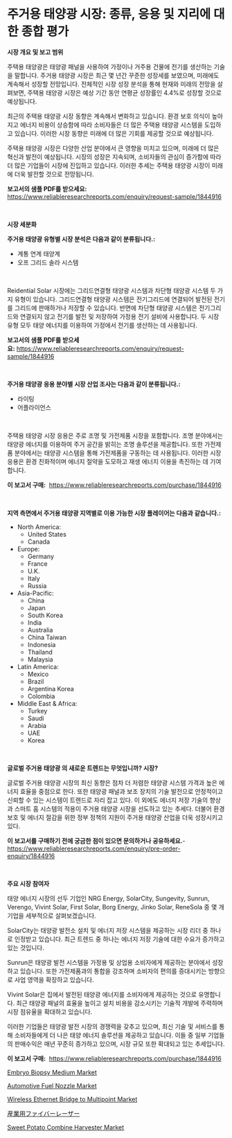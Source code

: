 <p><h1>주거용 태양광 시장: 종류, 응용 및 지리에 대한 종합 평가</h1></p><p><strong>시장 개요 및 보고 범위</strong></p>
<p><p>주택용 태양광은 태양광 패널을 사용하여 가정이나 거주용 건물에 전기를 생산하는 기술을 말합니다. 주거용 태양광 시장은 최근 몇 년간 꾸준한 성장세를 보였으며, 미래에도 계속해서 성장할 전망입니다. 전체적인 시장 성장 분석을 통해 현재와 미래의 전망을 살펴보면, 주택용 태양광 시장은 예상 기간 동안 연평균 성장률인 4.4%로 성장할 것으로 예상됩니다.</p><p>최근의 주택용 태양광 시장 동향은 계속해서 변화하고 있습니다. 환경 보호 의식이 높아지고 에너지 비용이 상승함에 따라 소비자들은 더 많은 주택용 태양광 시스템을 도입하고 있습니다. 이러한 시장 동향은 미래에 더 많은 기회를 제공할 것으로 예상됩니다.</p><p>주택용 태양광 시장은 다양한 산업 분야에서 큰 영향을 미치고 있으며, 미래에 더 많은 혁신과 발전이 예상됩니다. 시장의 성장은 지속되며, 소비자들의 관심이 증가함에 따라 더 많은 기업들이 시장에 진입하고 있습니다. 이러한 추세는 주택용 태양광 시장이 미래에 더욱 발전할 것으로 전망됩니다.</p></p>
<p><strong>보고서의 샘플 PDF를 받으세요:</strong> <a href="https://www.reliableresearchreports.com/enquiry/request-sample/1844916">https://www.reliableresearchreports.com/enquiry/request-sample/1844916</a></p>
<p>&nbsp;</p>
<p><strong>시장 세분화</strong></p>
<p><strong>주거용 태양광 유형별 시장 분석은 다음과 같이 분류됩니다.:</strong></p>
<p><ul><li>계통 연계 태양계</li><li>오프 그리드 솔라 시스템</li></ul></p>
<p>&nbsp;</p>
<p><p>Reidential Solar 시장에는 그리드연결형 태양광 시스템과 차단형 태양광 시스템 두 가지 유형이 있습니다. 그리드연결형 태양광 시스템은 전기그리드에 연결되어 발전된 전기를 그리드에 판매하거나 저장할 수 있습니다. 반면에 차단형 태양광 시스템은 전기그리드와 연결되지 않고 전기를 발전 및 저장하여 가정용 전기 설비에 사용합니다. 두 시장 유형 모두 태양 에너지를 이용하여 가정에서 전기를 생산하는 데 사용됩니다.</p></p>
<p><strong>보고서의 샘플 PDF를 받으세요:</strong>&nbsp;<a href="https://www.reliableresearchreports.com/enquiry/request-sample/1844916">https://www.reliableresearchreports.com/enquiry/request-sample/1844916</a></p>
<p>&nbsp;</p>
<p><strong> 주거용 태양광 응용 분야별 시장 산업 조사는 다음과 같이 분류됩니다.:</strong></p>
<p><ul><li>라이팅</li><li>어플라이언스</li></ul></p>
<p>&nbsp;</p>
<p><p>주택용 태양광 시장 응용은 주로 조명 및 가전제품 시장을 포함합니다. 조명 분야에서는 태양광 에너지를 이용하여 주거 공간을 밝히는 조명 솔루션을 제공합니다. 또한 가전제품 분야에서는 태양광 시스템을 통해 가전제품을 구동하는 데 사용됩니다. 이러한 시장 응용은 환경 친화적이며 에너지 절약을 도모하고 재생 에너지 이용을 촉진하는 데 기여합니다.</p></p>
<p><strong>이 보고서 구매:</strong>&nbsp; <a href="https://www.reliableresearchreports.com/purchase/1844916">https://www.reliableresearchreports.com/purchase/1844916</a></p>
<p>&nbsp;</p>
<p><strong>지역 측면에서 주거용 태양광 지역별로 이용 가능한 시장 플레이어는 다음과 같습니다.:</strong></p>
<p><ul>
    <li>
        North America:
        <ul>
            <li>United States</li>
            <li>Canada</li>
        </ul>
    </li>
    <li>
        Europe:
        <ul>
            <li>Germany</li>
            <li>France</li>
            <li>U.K.</li>
            <li>Italy</li>
            <li>Russia</li>
        </ul>
    </li>
    <li>
        Asia-Pacific:
        <ul>
            <li>China</li>
            <li>Japan</li>
            <li>South Korea</li>
            <li>India</li>
            <li>Australia</li>
            <li>China Taiwan</li>
            <li>Indonesia</li>
            <li>Thailand</li>
            <li>Malaysia</li>
        </ul>
    </li>
    <li>
        Latin America:
        <ul>
            <li>Mexico</li>
            <li>Brazil</li>
            <li>Argentina Korea</li>
            <li>Colombia</li>
        </ul>
    </li>
    <li>
        Middle East & Africa:
        <ul>
            <li>Turkey</li>
            <li>Saudi</li>
            <li>Arabia</li>
            <li>UAE</li>
            <li>Korea</li>
        </ul>
    </li>
    </ul></p>
<p>&nbsp;</p>
<p><strong>글로벌 주거용 태양광 의 새로운 트렌드는 무엇입니까? 시장?</strong></p>
<p><p>글로벌 주거용 태양광 시장의 최신 동향은 점차 더 저렴한 태양광 시스템 가격과 높은 에너지 효율을 중점으로 한다. 또한 태양광 패널과 보조 장치의 기술 발전으로 안정적이고 신뢰할 수 있는 시스템이 트렌드로 자리 잡고 있다. 이 외에도 에너지 저장 기술의 향상과 스마트 홈 시스템의 적용이 주거용 태양광 시장을 선도하고 있는 추세다. 더불어 환경 보호 및 에너지 절감을 위한 정부 정책의 지원이 주거용 태양광 산업을 더욱 성장시키고 있다.</p></p>
<p><strong>이 보고서를 구매하기 전에 궁금한 점이 있으면 문의하거나 공유하세요.</strong>- <a href="https://www.reliableresearchreports.com/enquiry/pre-order-enquiry/1844916">https://www.reliableresearchreports.com/enquiry/pre-order-enquiry/1844916</a></p>
<p>&nbsp;</p>
<p><strong>주요 시장 참여자</strong></p>
<p><p>태양 에너지 시장의 선두 기업인 NRG Energy, SolarCity, Sungevity, Sunrun, Verengo, Vivint Solar, First Solar, Borg Energy, Jinko Solar, ReneSola 중 몇 개 기업을 세부적으로 살펴보겠습니다.</p><p>SolarCity는 태양광 발전소 설치 및 에너지 저장 시스템을 제공하는 시장 리더 중 하나로 인정받고 있습니다. 최근 트렌드 중 하나는 에너지 저장 기술에 대한 수요가 증가하고 있는 것입니다. </p><p>Sunrun은 태양광 발전 시스템을 가정용 및 상업용 소비자에게 제공하는 분야에서 성장하고 있습니다. 또한 가전제품과의 통합을 강조하며 소비자의 편의를 증대시키는 방향으로 사업 영역을 확장하고 있습니다.</p><p>Vivint Solar은 집에서 발전된 태양광 에너지를 소비자에게 제공하는 것으로 유명합니다. 최근 태양광 패널의 효율을 높이고 설치 비용을 감소시키는 기술적 개발에 주력하며 시장 점유율을 확대하고 있습니다.</p><p>이러한 기업들은 태양광 발전 시장의 경쟁력을 갖추고 있으며, 최신 기술 및 서비스를 통해 소비자들에게 더 나은 태양 에너지 솔루션을 제공하고 있습니다. 이들 중 일부 기업들의 판매수익은 매년 꾸준히 증가하고 있으며, 시장 규모 또한 확대되고 있는 추세입니다.</p></p>
<p><strong>이 보고서 구매:</strong>&nbsp;&nbsp;<a href="https://www.reliableresearchreports.com/purchase/1844916">https://www.reliableresearchreports.com/purchase/1844916</a></p>
<p><p><a href="https://issuu.com/reportprime-2/docs/embryo-biopsy-medium-market-size-2030.pptx">Embryo Biopsy Medium Market</a></p><p><a href="https://github.com/FassouRP/Market-Research-Report-List-3/blob/main/automotive-fuel-nozzle-market.md">Automotive Fuel Nozzle Market</a></p><p><a href="https://invited-way-688.notion.site/Wireless-Ethernet-Bridge-to-Multipoint-Market-Size-Growth-Outlook-from-2024-to-2031-projecting-at--f804fd81f5ef4959b101d49834c8d381">Wireless Ethernet Bridge to Multipoint Market</a></p><p><a href="https://github.com/nxboeu02965442/Market-Research-Report-List-1/blob/main/6150925186133.md">産業用ファイバーレーザー</a></p><p><a href="https://issuu.com/reportprime-2/docs/sweet-potato-combine-harvester-market-size-2030.pp">Sweet Potato Combine Harvester Market</a></p></p>
